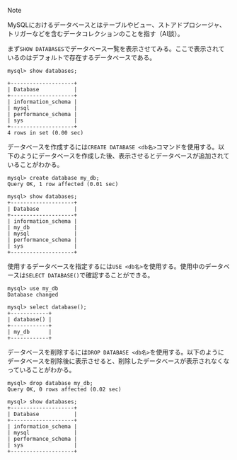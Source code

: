 > [!NOTE]
MySQLにおけるデータベースとはテーブルやビュー、ストアドプロシージャ、トリガーなどを含むデータコレクションのことを指す（AI談）。

まず`SHOW DATABASES`でデータベース一覧を表示させてみる。ここで表示されているのはデフォルトで存在するデータベースである。
```
mysql> show databases;

+--------------------+
| Database           |
+--------------------+
| information_schema |
| mysql              |
| performance_schema |
| sys                |
+--------------------+
4 rows in set (0.00 sec)
```

データベースを作成するには`CREATE DATABASE <db名>`コマンドを使用する。以下のようにデータベースを作成した後、表示させるとデータベースが追加されていることがわかる。
```
mysql> create database my_db;
Query OK, 1 row affected (0.01 sec)

mysql> show databases;
+--------------------+
| Database           |
+--------------------+
| information_schema |
| my_db              |
| mysql              |
| performance_schema |
| sys                |
+--------------------+
```

使用するデータベースを指定するには`USE <db名>`を使用する。使用中のデータベースは`SELECT DATABASE()`で確認することができる。
```
mysql> use my_db
Database changed

mysql> select database();
+------------+
| database() |
+------------+
| my_db      |
+------------+
```

データベースを削除するには`DROP DATABASE <db名>`を使用する。以下のようにデータベースを削除後に表示させると、削除したデータベースが表示されなくなっていることがわかる。
```
mysql> drop database my_db;
Query OK, 0 rows affected (0.02 sec)

mysql> show databases;
+--------------------+
| Database           |
+--------------------+
| information_schema |
| mysql              |
| performance_schema |
| sys                |
+--------------------+
```